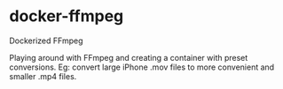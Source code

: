 # docker-ffmpeg
Dockerized FFmpeg

Playing around with FFmpeg and creating a container with preset conversions.
Eg: convert large iPhone .mov files to more convenient and smaller .mp4 files.
